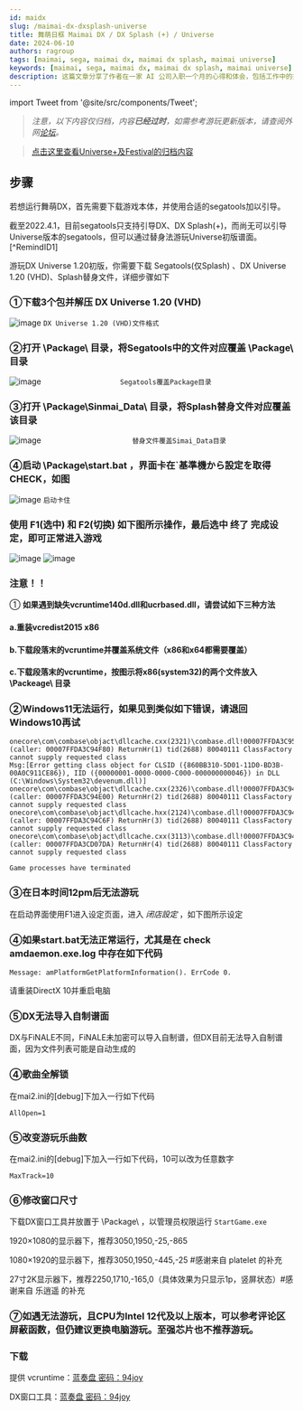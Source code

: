 ```yaml
---
id: maidx
slug: /maimai-dx-dxsplash-universe
title: 舞萌日框 Maimai DX / DX Splash (+) / Universe
date: 2024-06-10
authors: ragroup
tags: [maimai, sega, maimai dx, maimai dx splash, maimai universe]
keywords: [maimai, sega, maimai dx, maimai dx splash, maimai universe]
description: 这篇文章分享了作者在一家 AI 公司入职一个月的心得和体会，包括工作中的挑战与成长。
---
```


import Tweet from '@site/src/components/Tweet';

>_注意，以下内容仅归档，内容**已经过时**，如需参考游玩更新版本，请查阅外网[论坛](https://www.emuline.org/topic/3489-reposted-maimai-finale-dx-dx-splash-universe-festival-sega-ringedge/)。_

>[点击这里查看Universe+及Festival的归档内容](https://blog5.ragroup.us.kg/docs/maimai-Universe-plus-Festival)
## 步骤
若想运行舞萌DX，首先需要下载游戏本体，并使用合适的segatools加以引导。

截至2022.4.1，目前segatools只支持引导DX、DX Splash(+)，而尚无可以引导Universe版本的segatools，但可以通过替身法游玩Universe初版谱面。[^RemindID1]

游玩DX Universe 1.20初版，你需要下载 Segatools(仅Splash) 、DX Universe 1.20 (VHD)、Splash替身文件，详细步骤如下

### ①下载3个包并解压 DX Universe 1.20 (VHD)
![image](https://www.94joy.cn/wp-content/uploads/2022/04/explorer_2KAaFPprvs-1024x691.png "DX Universe 1.20 (VHD)文件格式")
                        `DX Universe 1.20 (VHD)文件格式`

### ②打开 \Package\ 目录，将Segatools中的文件对应覆盖 \Package\ 目录
![image](https://www.94joy.cn/wp-content/uploads/2022/04/msedge_vX3udY3hEA-1024x463.png "Segatools覆盖Package目录")
`                   Segatools覆盖Package目录`


### ③打开 \Package\Sinmai_Data\ 目录，将Splash替身文件对应覆盖该目录
![image](https://www.94joy.cn/wp-content/uploads/2022/04/msedge_Syt8Uchzmg-1024x478.png "替身文件覆盖Simai_Data目录")
`                      替身文件覆盖Simai_Data目录`


### ④启动 \Package\start.bat ，界面卡在`基準機から設定を取得    CHECK，如图

![image](https://alist.ragroup.us.kg/d/terabox4/share/web/blog1/bad01.jpg?sign=bXyDz3OikbbIelGnFJIW56_Du-RSl-F3pOThjg49qKE=:0 "启动卡住") `启动卡住`


### 使用 F1(选中) 和 F2(切换) 如下图所示操作，最后选中 终了 完成设定，即可正常进入游戏
![image](https://alist.ragroup.us.kg/d/terabox4/share/web/blog1/bad02-01.png?sign=67NdhPSLDKTFWcOf4vpJGCQzcXgJK8UHWtYSrH32k04=:0) ![image](https://alist.ragroup.us.kg/d/terabox4/share/web/blog1/bad02-1.png?sign=gwEuIrQ6pvmVOtzOJ2gnYuz8hYQehZGIALmPUkxNF3E=:0)

### 注意！！
① __如果遇到缺失vcruntime140d.dll和ucrbased.dll，请尝试如下三种方法__

#### a.重装vcredist2015 x86
#### b.下载段落末的vcruntime并覆盖系统文件（x86和x64都需要覆盖）
#### c.下载段落末的vcruntime，按图示将x86(system32)的两个文件放入 \Packeage\ 目录

### ②Windows11无法运行，如果见到类似如下错误，请退回Windows10再试

```
onecore\com\combase\objact\dllcache.cxx(2321)\combase.dll!00007FFDA3C95126: (caller: 00007FFDA3C94F80) ReturnHr(1) tid(2688) 80040111 ClassFactory cannot supply requested class
Msg:[Error getting class object for CLSID ({860BB310-5D01-11D0-BD3B-00A0C911CE86}), IID ({00000001-0000-0000-C000-000000000046}) in DLL (C:\Windows\System32\devenum.dll)]
onecore\com\combase\objact\dllcache.cxx(2326)\combase.dll!00007FFDA3C94FB5: (caller: 00007FFDA3C94E00) ReturnHr(2) tid(2688) 80040111 ClassFactory cannot supply requested class
onecore\com\combase\objact\dllcache.hxx(2124)\combase.dll!00007FFDA3C94D8A: (caller: 00007FFDA3C94C6F) ReturnHr(3) tid(2688) 80040111 ClassFactory cannot supply requested class
onecore\com\combase\objact\dllcache.cxx(3113)\combase.dll!00007FFDA3C94C97: (caller: 00007FFDA3CD07DA) ReturnHr(4) tid(2688) 80040111 ClassFactory cannot supply requested class

Game processes have terminated 
```

### ③在日本时间12pm后无法游玩

在启动界面使用F1进入设定页面，进入 _闭店設定_ ，如下图所示设定


### ④如果start.bat无法正常运行，尤其是在 check amdaemon.exe.log 中存在如下代码
```
Message: amPlatformGetPlatformInformation(). ErrCode 0.
```
请重装DirectX 10并重启电脑

### ⑤DX无法导入自制谱面

DX与FiNALE不同，FiNALE未加密可以导入自制谱，但DX目前无法导入自制谱面，因为文件列表可能是自动生成的

### ④歌曲全解锁

在mai2.ini的[debug]下加入一行如下代码
```
AllOpen=1
```
### ⑤改变游玩乐曲数

在mai2.ini的[debug]下加入一行如下代码，10可以改为任意数字
```
MaxTrack=10
```
### ⑥修改窗口尺寸

下载DX窗口工具并放置于 \Package\ ，以管理员权限运行 `StartGame.exe`

1920×1080的显示器下，推荐3050,1950,-25,-865

1080×1920的显示器下，推荐3050,1950,-445,-25 #感谢来自 platelet 的补充

27寸2K显示器下，推荐2250,1710,-165,0（具体效果为只显示1p，竖屏状态）#感谢来自 乐逍遥 的补充

### ⑦如遇无法游玩，且CPU为Intel 12代及以上版本，可以参考评论区屏蔽函数，但仍建议更换电脑游玩。至强芯片也不推荐游玩。

### 下载
提供
vcruntime：[蓝奏盘 密码：94joy](http://alist.ragroup.us.kg/d/woozooo/win%2010%20vcruntime140d.dll%20ucrtbased.dll%E7%AD%89%E6%96%87%E4%BB%B6_4.zip?sign=n03g6u-FecaDliBalo2DpyQhy7S3vaAeDMg22HwPAP0=:0)

DX窗口工具：[蓝奏盘 密码：94joy](http://alist.ragroup.us.kg/d/woozooo/Maimai_Window_Tool_2.zip?sign=l4myw35bB1JikCscgsGWi_-ulsKsd0QsYs1GXebwbtU=:0)
